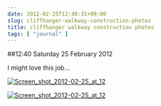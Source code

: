 ```yaml
---
date: 2012-02-25T12:40:31+09:00
slug: cliffhanger-walkway-construction-photos
title: cliffhanger walkway construction photos
tags: [ "journal" ]
---
```


##12:40 Saturday 25 February 2012

I might love this job...

 

[![Screen_shot_2012-02-25_at_12](http://getfile3.posterous.com/getfile/files.posterous.com/temp-2012-02-24/qkvDkAqBEbCFezodpeGlsEkErlGvqJlIugugtJfBeGyhJxaczpBkHatuABAz/Screen_shot_2012-02-25_at_12.35.11_PM.png.scaled500.png)](http://getfile7.posterous.com/getfile/files.posterous.com/temp-2012-02-24/qkvDkAqBEbCFezodpeGlsEkErlGvqJlIugugtJfBeGyhJxaczpBkHatuABAz/Screen_shot_2012-02-25_at_12.35.11_PM.png.scaled1000.png)

[![Screen_shot_2012-02-25_at_12](http://getfile2.posterous.com/getfile/files.posterous.com/temp-2012-02-24/ivmdsGEmlhnnkHuubmFGqIrJlbAwzglpfyeCJIpyhrxoujbAhfIvoGHrDmco/Screen_shot_2012-02-25_at_12.35.31_PM.png.scaled500.png)](http://getfile4.posterous.com/getfile/files.posterous.com/temp-2012-02-24/ivmdsGEmlhnnkHuubmFGqIrJlbAwzglpfyeCJIpyhrxoujbAhfIvoGHrDmco/Screen_shot_2012-02-25_at_12.35.31_PM.png.scaled1000.png)
